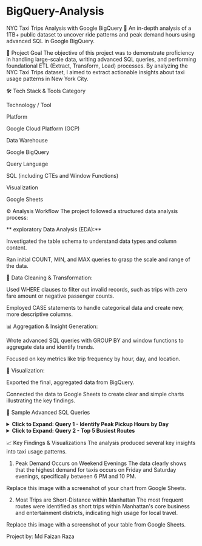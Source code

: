 # BigQuery-Analysis
NYC Taxi Trips Analysis with Google BigQuery 🚕
An in-depth analysis of a 1TB+ public dataset to uncover ride patterns and peak demand hours using advanced SQL in Google BigQuery.

🎯 Project Goal
The objective of this project was to demonstrate proficiency in handling large-scale data, writing advanced SQL queries, and performing foundational ETL (Extract, Transform, Load) processes. By analyzing the NYC Taxi Trips dataset, I aimed to extract actionable insights about taxi usage patterns in New York City.

🛠️ Tech Stack & Tools
Category

Technology / Tool

Platform

Google Cloud Platform (GCP)

Data Warehouse

Google BigQuery

Query Language

SQL (including CTEs and Window Functions)

Visualization

Google Sheets

⚙️ Analysis Workflow
The project followed a structured data analysis process:

** exploratory Data Analysis (EDA):**

Investigated the table schema to understand data types and column content.

Ran initial COUNT, MIN, and MAX queries to grasp the scale and range of the data.

🧹 Data Cleaning & Transformation:

Used WHERE clauses to filter out invalid records, such as trips with zero fare amount or negative passenger counts.

Employed CASE statements to handle categorical data and create new, more descriptive columns.

📊 Aggregation & Insight Generation:

Wrote advanced SQL queries with GROUP BY and window functions to aggregate data and identify trends.

Focused on key metrics like trip frequency by hour, day, and location.

🎨 Visualization:

Exported the final, aggregated data from BigQuery.

Connected the data to Google Sheets to create clear and simple charts illustrating the key findings.

🚀 Sample Advanced SQL Queries
<details>
<summary><strong>Click to Expand: Query 1 - Identify Peak Pickup Hours by Day</strong></summary>

/*
This query uses a Common Table Expression (CTE) to first extract the
hour and day of the week, then counts trips to find the busiest times.
*/
WITH TripTimes AS (
  SELECT
    EXTRACT(DAYOFWEEK FROM pickup_datetime) AS day_of_week_num,
    EXTRACT(HOUR FROM pickup_datetime) AS pickup_hour
  FROM
    `bigquery-public-data.new_york_taxi_trips.tlc_green_trips_2021`
  WHERE
    fare_amount > 0 AND passenger_count > 0
)
SELECT
  CASE
    WHEN day_of_week_num = 1 THEN 'Sunday'
    WHEN day_of_week_num = 2 THEN 'Monday'
    WHEN day_of_week_num = 3 THEN 'Tuesday'
    WHEN day_of_week_num = 4 THEN 'Wednesday'
    WHEN day_of_week_num = 5 THEN 'Thursday'
    WHEN day_of_week_num = 6 THEN 'Friday'
    WHEN day_of_week_num = 7 THEN 'Saturday'
  END AS day_of_week,
  pickup_hour,
  COUNT(*) AS trip_count
FROM TripTimes
GROUP BY day_of_week, pickup_hour
ORDER BY trip_count DESC
LIMIT 10;

</details>

<details>
<summary><strong>Click to Expand: Query 2 - Top 5 Busiest Routes</strong></summary>

/*
This query identifies the most popular trip routes by counting
the occurrences of each pickup-to-dropoff location pair.
*/
SELECT
    PULocationID,
    DOLocationID,
    COUNT(*) AS route_count
FROM
    `bigquery-public-data.new_york_taxi_trips.tlc_yellow_trips_2021`
WHERE
    PULocationID IS NOT NULL
    AND DOLocationID IS NOT NULL
GROUP BY
    PULocationID,
    DOLocationID
ORDER BY
    route_count DESC
LIMIT 5;

</details>

📈 Key Findings & Visualizations
The analysis produced several key insights into taxi usage patterns.

1. Peak Demand Occurs on Weekend Evenings
The data clearly shows that the highest demand for taxis occurs on Friday and Saturday evenings, specifically between 6 PM and 10 PM.

Replace this image with a screenshot of your chart from Google Sheets.

2. Most Trips are Short-Distance within Manhattan
The most frequent routes were identified as short trips within Manhattan's core business and entertainment districts, indicating high usage for local travel.

Replace this image with a screenshot of your table from Google Sheets.

Project by: Md Faizan Raza
